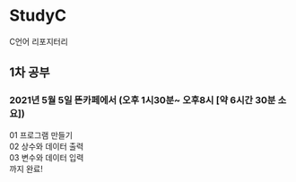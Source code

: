 # StudyC
C언어 리포지터리

## 1차 공부   
### 2021년 5월 5일 뜬카페에서 (오후 1시30분~ 오후8시 [약 6시간 30분 소요]) 
01 프로그램 만들기   
02 상수와 데이터 출력   
03 변수와 데이터 입력   
까지 완료!   
